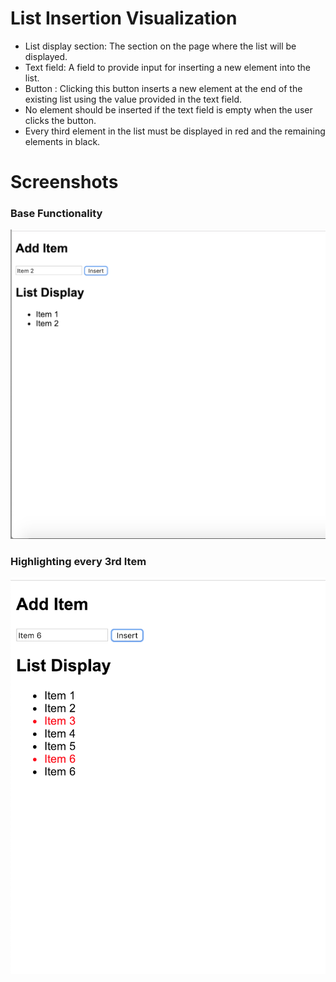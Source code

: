 # List Insertion Visualization

- List display section: The section on the page where the list will be displayed.
- Text field: A field to provide input for inserting a new element into the list.
- Button : Clicking this button inserts a new element at the end of the existing list using the value provided in the text field.
- No element should be inserted if the text field is empty when the user clicks the button.
- Every third element in the list must be displayed in red and the remaining elements in black.


# Screenshots

### Base Functionality
![Alt text](/src/screenshots/BaseFunctionality.png?raw=true "Base Functionality")

### Highlighting every 3rd Item
![Alt text](/src/screenshots/Highlight3rd.png?raw=true "Base Functionality")
